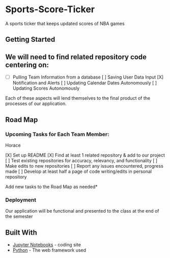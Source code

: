 # Sports-Score-Ticker
A sports ticker that keeps updated scores of NBA games
## Getting Started

## We will need to find related repository code centering on:
*[ ] Pulling Team Information from a database
 [ ] Saving User Data Input
 [X] Notification and Alerts
 [ ] Updating Calendar Dates Autonomously
 [ ] Updating Scores Autonomously 

Each of these aspects will lend themselves to the final product of the processes of our application.

## Road Map 
### Upcoming Tasks for Each Team Member:
Horace 

[X] Set up README
[X] Find at least 1 related repository & add to our project
[ ] Test existing repositories for accuracy, relevancy, and functionality
[ ] Make edits to new repositories
[ ] Report any issues encountered, progress made
[ ] Develop at least half a page of code writing/edits in personal repository

Add new tasks to the Road Map as needed* 

### Deployment
Our application will be functional and presented to the class at the end of the semester 

## Built With
* [Jupyter Notebooks]() - coding site
* [Python]() - The web framework used
